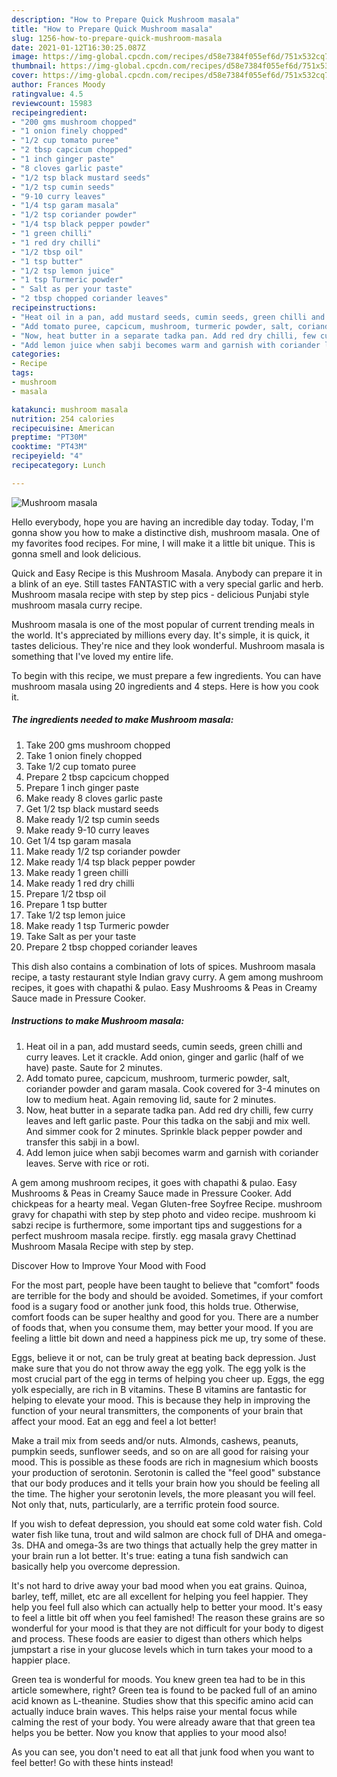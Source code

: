 ```yaml
---
description: "How to Prepare Quick Mushroom masala"
title: "How to Prepare Quick Mushroom masala"
slug: 1256-how-to-prepare-quick-mushroom-masala
date: 2021-01-12T16:30:25.087Z
image: https://img-global.cpcdn.com/recipes/d58e7384f055ef6d/751x532cq70/mushroom-masala-recipe-main-photo.jpg
thumbnail: https://img-global.cpcdn.com/recipes/d58e7384f055ef6d/751x532cq70/mushroom-masala-recipe-main-photo.jpg
cover: https://img-global.cpcdn.com/recipes/d58e7384f055ef6d/751x532cq70/mushroom-masala-recipe-main-photo.jpg
author: Frances Moody
ratingvalue: 4.5
reviewcount: 15983
recipeingredient:
- "200 gms mushroom chopped"
- "1 onion finely chopped"
- "1/2 cup tomato puree"
- "2 tbsp capcicum chopped"
- "1 inch ginger paste"
- "8 cloves garlic paste"
- "1/2 tsp black mustard seeds"
- "1/2 tsp cumin seeds"
- "9-10 curry leaves"
- "1/4 tsp garam masala"
- "1/2 tsp coriander powder"
- "1/4 tsp black pepper powder"
- "1 green chilli"
- "1 red dry chilli"
- "1/2 tbsp oil"
- "1 tsp butter"
- "1/2 tsp lemon juice"
- "1 tsp Turmeric powder"
- " Salt as per your taste"
- "2 tbsp chopped coriander leaves"
recipeinstructions:
- "Heat oil in a pan, add mustard seeds, cumin seeds, green chilli and curry leaves. Let it crackle. Add onion, ginger and garlic (half of we have) paste. Saute for 2 minutes."
- "Add tomato puree, capcicum, mushroom, turmeric powder, salt, coriander powder and garam masala. Cook covered for 3-4 minutes on low to medium heat. Again removing lid, saute for 2 minutes."
- "Now, heat butter in a separate tadka pan. Add red dry chilli, few curry leaves and left garlic paste. Pour this tadka on the sabji and mix well. And simmer cook for 2 minutes. Sprinkle black pepper powder and transfer this sabji in a bowl."
- "Add lemon juice when sabji becomes warm and garnish with coriander leaves. Serve with rice or roti."
categories:
- Recipe
tags:
- mushroom
- masala

katakunci: mushroom masala 
nutrition: 254 calories
recipecuisine: American
preptime: "PT30M"
cooktime: "PT43M"
recipeyield: "4"
recipecategory: Lunch

---
```



![Mushroom masala](https://img-global.cpcdn.com/recipes/d58e7384f055ef6d/751x532cq70/mushroom-masala-recipe-main-photo.jpg)

Hello everybody, hope you are having an incredible day today. Today, I'm gonna show you how to make a distinctive dish, mushroom masala. One of my favorites food recipes. For mine, I will make it a little bit unique. This is gonna smell and look delicious.

Quick and Easy Recipe is this Mushroom Masala. Anybody can prepare it in a blink of an eye. Still tastes FANTASTIC with a very special garlic and herb. Mushroom masala recipe with step by step pics - delicious Punjabi style mushroom masala curry recipe.

Mushroom masala is one of the most popular of current trending meals in the world. It's appreciated by millions every day. It's simple, it is quick, it tastes delicious. They're nice and they look wonderful. Mushroom masala is something that I've loved my entire life.


To begin with this recipe, we must prepare a few ingredients. You can have mushroom masala using 20 ingredients and 4 steps. Here is how you cook it.

<!--inarticleads1-->

##### The ingredients needed to make Mushroom masala:

1. Take 200 gms mushroom chopped
1. Take 1 onion finely chopped
1. Take 1/2 cup tomato puree
1. Prepare 2 tbsp capcicum chopped
1. Prepare 1 inch ginger paste
1. Make ready 8 cloves garlic paste
1. Get 1/2 tsp black mustard seeds
1. Make ready 1/2 tsp cumin seeds
1. Make ready 9-10 curry leaves
1. Get 1/4 tsp garam masala
1. Make ready 1/2 tsp coriander powder
1. Make ready 1/4 tsp black pepper powder
1. Make ready 1 green chilli
1. Make ready 1 red dry chilli
1. Prepare 1/2 tbsp oil
1. Prepare 1 tsp butter
1. Take 1/2 tsp lemon juice
1. Make ready 1 tsp Turmeric powder
1. Take  Salt as per your taste
1. Prepare 2 tbsp chopped coriander leaves


This dish also contains a combination of lots of spices. Mushroom masala recipe, a tasty restaurant style Indian gravy curry. A gem among mushroom recipes, it goes with chapathi &amp; pulao. Easy Mushrooms &amp; Peas in Creamy Sauce made in Pressure Cooker. 

<!--inarticleads2-->

##### Instructions to make Mushroom masala:

1. Heat oil in a pan, add mustard seeds, cumin seeds, green chilli and curry leaves. Let it crackle. Add onion, ginger and garlic (half of we have) paste. Saute for 2 minutes.
1. Add tomato puree, capcicum, mushroom, turmeric powder, salt, coriander powder and garam masala. Cook covered for 3-4 minutes on low to medium heat. Again removing lid, saute for 2 minutes.
1. Now, heat butter in a separate tadka pan. Add red dry chilli, few curry leaves and left garlic paste. Pour this tadka on the sabji and mix well. And simmer cook for 2 minutes. Sprinkle black pepper powder and transfer this sabji in a bowl.
1. Add lemon juice when sabji becomes warm and garnish with coriander leaves. Serve with rice or roti.


A gem among mushroom recipes, it goes with chapathi &amp; pulao. Easy Mushrooms &amp; Peas in Creamy Sauce made in Pressure Cooker. Add chickpeas for a hearty meal. Vegan Gluten-free Soyfree Recipe. mushroom gravy for chapathi with step by step photo and video recipe. mushroom ki sabzi recipe is furthermore, some important tips and suggestions for a perfect mushroom masala recipe. firstly. egg masala gravy Chettinad Mushroom Masala Recipe with step by step. 

Discover How to Improve Your Mood with Food


For the most part, people have been taught to believe that "comfort" foods are terrible for the body and should be avoided. Sometimes, if your comfort food is a sugary food or another junk food, this holds true. Otherwise, comfort foods can be super healthy and good for you. There are a number of foods that, when you consume them, may better your mood. If you are feeling a little bit down and need a happiness pick me up, try some of these.

Eggs, believe it or not, can be truly great at beating back depression. Just make sure that you do not throw away the egg yolk. The egg yolk is the most crucial part of the egg in terms of helping you cheer up. Eggs, the egg yolk especially, are rich in B vitamins. These B vitamins are fantastic for helping to elevate your mood. This is because they help in improving the function of your neural transmitters, the components of your brain that affect your mood. Eat an egg and feel a lot better!

Make a trail mix from seeds and/or nuts. Almonds, cashews, peanuts, pumpkin seeds, sunflower seeds, and so on are all good for raising your mood. This is possible as these foods are rich in magnesium which boosts your production of serotonin. Serotonin is called the "feel good" substance that our body produces and it tells your brain how you should be feeling all the time. The higher your serotonin levels, the more pleasant you will feel. Not only that, nuts, particularly, are a terrific protein food source.

If you wish to defeat depression, you should eat some cold water fish. Cold water fish like tuna, trout and wild salmon are chock full of DHA and omega-3s. DHA and omega-3s are two things that actually help the grey matter in your brain run a lot better. It's true: eating a tuna fish sandwich can basically help you overcome depression. 

It's not hard to drive away your bad mood when you eat grains. Quinoa, barley, teff, millet, etc are all excellent for helping you feel happier. They help you feel full also which can actually help to better your mood. It's easy to feel a little bit off when you feel famished! The reason these grains are so wonderful for your mood is that they are not difficult for your body to digest and process. These foods are easier to digest than others which helps jumpstart a rise in your glucose levels which in turn takes your mood to a happier place.

Green tea is wonderful for moods. You knew green tea had to be in this article somewhere, right? Green tea is found to be packed full of an amino acid known as L-theanine. Studies show that this specific amino acid can actually induce brain waves. This helps raise your mental focus while calming the rest of your body. You were already aware that that green tea helps you be better. Now you know that applies to your mood also!

As you can see, you don't need to eat all that junk food when you want to feel better! Go  with  these hints  instead!

